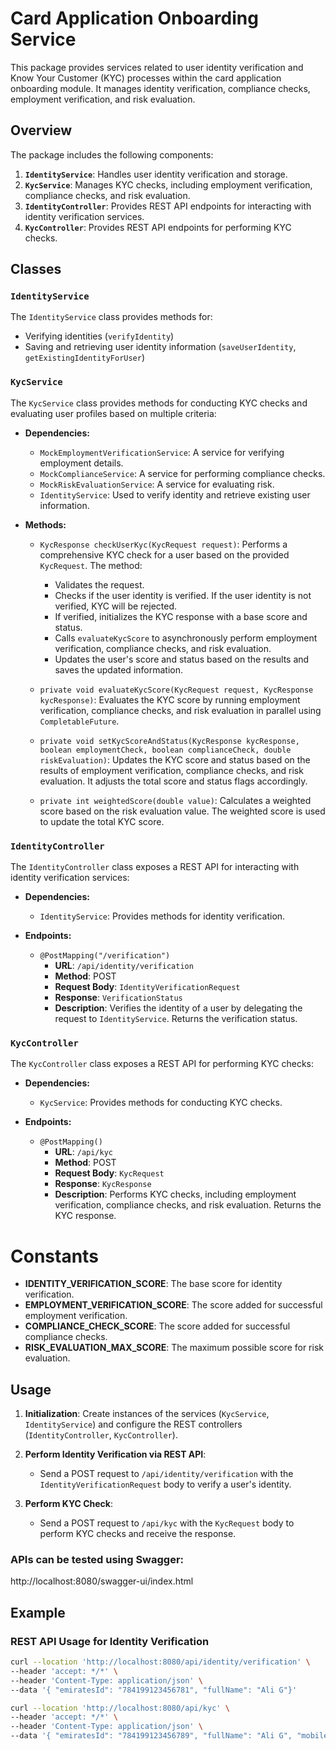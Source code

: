 # Card Application Onboarding Service

This package provides services related to user identity verification and Know Your Customer (KYC) processes within the card application onboarding module. It manages identity verification, compliance checks, employment verification, and risk evaluation.

## Overview

The package includes the following components:

1. **`IdentityService`**: Handles user identity verification and storage.
2. **`KycService`**: Manages KYC checks, including employment verification, compliance checks, and risk evaluation.
3. **`IdentityController`**: Provides REST API endpoints for interacting with identity verification services.
4. **`KycController`**: Provides REST API endpoints for performing KYC checks.

## Classes

### `IdentityService`

The `IdentityService` class provides methods for:
- Verifying identities (`verifyIdentity`)
- Saving and retrieving user identity information (`saveUserIdentity`, `getExistingIdentityForUser`)

### `KycService`

The `KycService` class provides methods for conducting KYC checks and evaluating user profiles based on multiple criteria:

- **Dependencies:**
    - `MockEmploymentVerificationService`: A service for verifying employment details.
    - `MockComplianceService`: A service for performing compliance checks.
    - `MockRiskEvaluationService`: A service for evaluating risk.
    - `IdentityService`: Used to verify identity and retrieve existing user information.

- **Methods:**

    - `KycResponse checkUserKyc(KycRequest request)`:
      Performs a comprehensive KYC check for a user based on the provided `KycRequest`. The method:
        - Validates the request.
        - Checks if the user identity is verified. If the user identity is not verified, KYC will be rejected.
        - If verified, initializes the KYC response with a base score and status.
        - Calls `evaluateKycScore` to asynchronously perform employment verification, compliance checks, and risk evaluation.
        - Updates the user's score and status based on the results and saves the updated information.

    - `private void evaluateKycScore(KycRequest request, KycResponse kycResponse)`:
      Evaluates the KYC score by running employment verification, compliance checks, and risk evaluation in parallel using `CompletableFuture`. 
  
    - `private void setKycScoreAndStatus(KycResponse kycResponse, boolean employmentCheck, boolean complianceCheck, double riskEvaluation)`:
      Updates the KYC score and status based on the results of employment verification, compliance checks, and risk evaluation. It adjusts the total score and status flags accordingly.

    - `private int weightedScore(double value)`:
      Calculates a weighted score based on the risk evaluation value. The weighted score is used to update the total KYC score.

### `IdentityController`

The `IdentityController` class exposes a REST API for interacting with identity verification services:

- **Dependencies:**
    - `IdentityService`: Provides methods for identity verification.

- **Endpoints:**

    - `@PostMapping("/verification")`
        - **URL**: `/api/identity/verification`
        - **Method**: POST
        - **Request Body**: `IdentityVerificationRequest`
        - **Response**: `VerificationStatus`
        - **Description**: Verifies the identity of a user by delegating the request to `IdentityService`. Returns the verification status.

### `KycController`

The `KycController` class exposes a REST API for performing KYC checks:

- **Dependencies:**
    - `KycService`: Provides methods for conducting KYC checks.

- **Endpoints:**

    - `@PostMapping()`
        - **URL**: `/api/kyc`
        - **Method**: POST
        - **Request Body**: `KycRequest`
        - **Response**: `KycResponse`
        - **Description**: Performs KYC checks, including employment verification, compliance checks, and risk evaluation. Returns the KYC response.

# Constants

- **IDENTITY_VERIFICATION_SCORE**: The base score for identity verification.
- **EMPLOYMENT_VERIFICATION_SCORE**: The score added for successful employment verification.
- **COMPLIANCE_CHECK_SCORE**: The score added for successful compliance checks.
- **RISK_EVALUATION_MAX_SCORE**: The maximum possible score for risk evaluation.

## Usage

1. **Initialization**: Create instances of the services (`KycService`, `IdentityService`) and configure the REST controllers (`IdentityController`, `KycController`).

2. **Perform Identity Verification via REST API**:
    - Send a POST request to `/api/identity/verification` with the `IdentityVerificationRequest` body to verify a user's identity.

3. **Perform KYC Check**:
    - Send a POST request to `/api/kyc` with the `KycRequest` body to perform KYC checks and receive the response.


### APIs can be tested using Swagger:
http://localhost:8080/swagger-ui/index.html


## Example
### REST API Usage for Identity Verification
```bash
curl --location 'http://localhost:8080/api/identity/verification' \
--header 'accept: */*' \
--header 'Content-Type: application/json' \
--data '{ "emiratesId": "784199123456781", "fullName": "Ali G"}'
```

```bash
curl --location 'http://localhost:8080/api/kyc' \
--header 'accept: */*' \
--header 'Content-Type: application/json' \
--data '{ "emiratesId": "784199123456789", "fullName": "Ali G", "mobileNumber": "0586606996", "employerId": "1"}'
```


